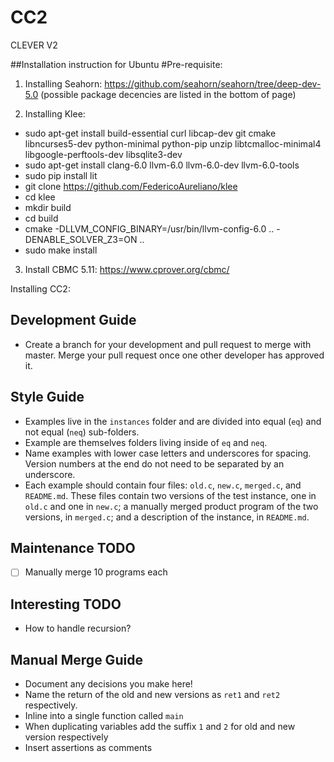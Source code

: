 # CC2
CLEVER V2

##Installation instruction for Ubuntu
#Pre-requisite:
1. Installing Seahorn: https://github.com/seahorn/seahorn/tree/deep-dev-5.0 (possible package decencies are listed in 
the bottom of page)

2.  Installing Klee:
- sudo apt-get install build-essential curl libcap-dev git cmake libncurses5-dev python-minimal python-pip unzip libtcmalloc-minimal4 libgoogle-perftools-dev libsqlite3-dev
- sudo apt-get install clang-6.0 llvm-6.0 llvm-6.0-dev llvm-6.0-tools
- sudo pip install lit
- git clone https://github.com/FedericoAureliano/klee
- cd klee
- mkdir build
- cd build
- cmake -DLLVM_CONFIG_BINARY=/usr/bin/llvm-config-6.0 .. -DENABLE_SOLVER_Z3=ON ..
- sudo make install

3. Install CBMC 5.11: https://www.cprover.org/cbmc/

Installing CC2:


## Development Guide
- Create a branch for your development and pull request to merge with master. Merge your pull request once one other developer has approved it.

## Style Guide
- Examples live in the ```instances``` folder and are divided into equal (```eq```) and not equal (```neq```) sub-folders.
- Example are themselves folders living inside of ```eq``` and ```neq```.
- Name examples with lower case letters and underscores for spacing. Version numbers at the end do not need to be separated by an underscore.
- Each example should contain four files: ```old.c```, ```new.c```, ```merged.c```, and ```README.md```. These files contain two versions of the test instance, one in ```old.c``` and one in ```new.c```; a manually merged product program of the two versions, in ```merged.c```; and a description of the instance, in ```README.md```. 

## Maintenance TODO
- [ ] Manually merge 10 programs each

## Interesting TODO
- How to handle recursion?

## Manual Merge Guide
- Document any decisions you make here!
- Name the return of the old and new versions as ```ret1``` and ```ret2``` respectively.
- Inline into a single function called ```main```
- When duplicating variables add the suffix ```1``` and ```2``` for old and new version respectively
- Insert assertions as comments